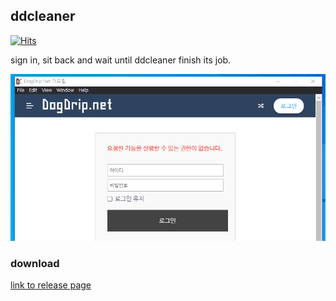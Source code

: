 ddcleaner
---
[![Hits](https://hits.seeyoufarm.com/api/count/incr/badge.svg?url=https%3A%2F%2Fgithub.com%2Fincheon-kim%2Fddcleaner)](https://hits.seeyoufarm.com)

sign in, sit back and wait until ddcleaner finish its job.

![](1.gif)

### download
[link to release page](https://github.com/incheon-kim/ddcleaner/releases/latest)